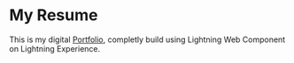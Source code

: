 # My Resume

This is my digital [Portfolio](https://salesarena-dev-ed.my.site.com/MyResume/), completly build using Lightning Web Component on Lightning Experience.
